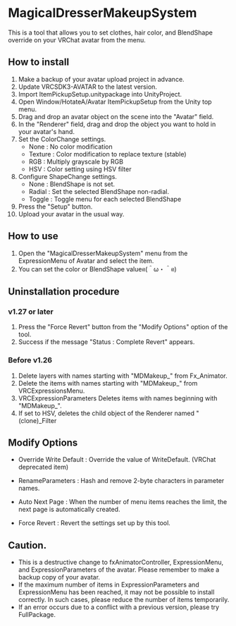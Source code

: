 # MagicalDresserMakeupSystem

This is a tool that allows you to set clothes, hair color, and BlendShape override on your VRChat avatar from the menu.

## How to install
1. Make a backup of your avatar upload project in advance.
2. Update VRCSDK3-AVATAR to the latest version.
3. Import ItemPickupSetup.unitypackage into UnityProject.
4. Open Window/HotateA/Avatar ItemPickupSetup from the Unity top menu.
5. Drag and drop an avatar object on the scene into the "Avatar" field.
6. In the "Renderer" field, drag and drop the object you want to hold in your avatar's hand.
7. Set the ColorChange settings.
    - None : No color modification
    - Texture : Color modification to replace texture (stable)
    - RGB : Multiply grayscale by RGB
    - HSV : Color setting using HSV filter
8. Configure ShapeChange settings.
    - None : BlendShape is not set.
    - Radial : Set the selected BlendShape non-radial.
    - Toggle : Toggle menu for each selected BlendShape
9. Press the "Setup" button.
10. Upload your avatar in the usual way.

## How to use
1. Open the "MagicalDresserMakeupSystem" menu from the ExpressionMenu of Avatar and select the item.
2. You can set the color or BlendShape valueฅ(＾ω・＾ฅ)

## Uninstallation procedure
### v1.27 or later
 1. Press the "Force Revert" button from the "Modify Options" option of the tool.
 2. Success if the message "Status : Complete Revert" appears.
### Before v1.26
1. Delete layers with names starting with "MDMakeup_" from Fx_Animator.
2. Delete the items with names starting with "MDMakeup_" from VRCExpressionsMenu.
3. VRCExpressionParameters Deletes items with names beginning with "MDMakeup_".
4. If set to HSV, deletes the child object of the Renderer named "(clone)_Filter

## Modify Options
- Override Write Default : Override the value of WriteDefault. (VRChat deprecated item)
- RenameParameters : Hash and remove 2-byte characters in parameter names.
- Auto Next Page : When the number of menu items reaches the limit, the next page is automatically created.

- Force Revert : Revert the settings set up by this tool.

## Caution.
- This is a destructive change to fxAnimatorController, ExpressionMenu, and ExpressionParameters of the avatar. Please remember to make a backup copy of your avatar.
- If the maximum number of items in ExpressionParameters and ExpressionMenu has been reached, it may not be possible to install correctly. In such cases, please reduce the number of items temporarily.
- If an error occurs due to a conflict with a previous version, please try FullPackage.
